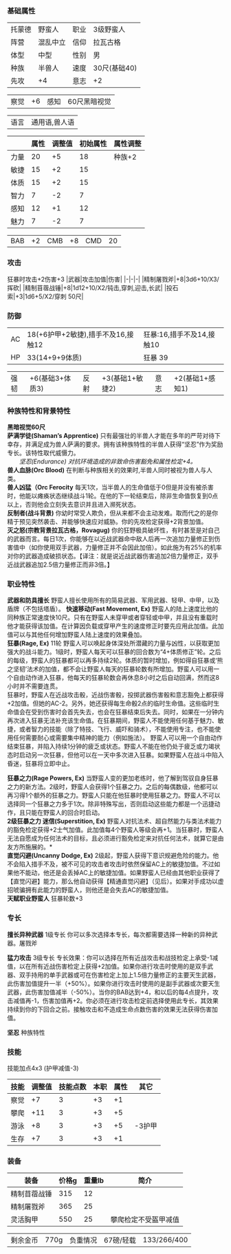 ### 基础属性 ###
<table>
    <tr>
        <td>托蒙德</td>
        <td>野蛮人</td>
	    <td>职业</td>
        <td>3级野蛮人</td>
    </tr>
    <tr>
        <td>阵营</td>
        <td>混乱中立</td>
        <td>信仰</td>
	    <td>拉瓦古格</td>
    </tr>
    <tr>
        <td>体型</td>
        <td>中型</td>
        <td>性别</td>
		<td>男</td>
    </tr>
	<tr>
		<td>种族</td>
		<td>半兽人</td>
        <td>速度</td>
        <td>30尺(基础40)</td>
    </tr>
    <tr>
	    <td>先攻</td>
	    <td>+4</td>
        <td>意志</td>
        <td>+2</td>
    </tr>
</table>
<table>
    <tr>
        <td>察觉</td>
        <td>+6</td>
		<td>感知</td>
        <td>60尺黑暗视觉</td>
    </tr>
</table>
<table>
    <tr>
        <td>语言</td>
        <td>通用语,兽人语</td>
    </tr>
</table>

||属性|调整值|初始属性|属性调整|
|-|-|-|-|-|
|力量|20|+5|18|种族+2|
|敏捷|15|+2|15|
|体质|15|+2|15|
|智力|7|-2|7|
|感知|12|+1|12|
|魅力|7|-2|7|
<table>
    <tr>
        <td>BAB</td>
        <td>+2</td>
		<td>CMB</td>
        <td>+8</td>
		<td>CMD</td>
        <td>20</td>
    </tr>
</table>

### 攻击 ###
狂暴时攻击+2伤害+3
|武器|攻击加值|伤害|
|-|-|-|
|精制屠戮斧|+8|3d6+10/X3/挥砍|
|精制苜蓿战锤|+8|1d12+10/X2/钝击,穿刺,迎击,长武|
|投石索|+3|1d6+5/X2/穿刺 50尺|
### 防御 ###
<table>
    <tr>
        <td>AC</td>
        <td>18(+6护甲+2敏捷),措手不及16,接触12</td>
        <td>狂暴:16,措手不及14,接触10</td>
    </tr>
	<tr>
        <td>HP</td>
        <td>33(14+9+9体质)</td>
        <td>狂暴 39</td>
    </tr>
</table>
<table>
    <tr>
        <td>强韧</td>
        <td>+6(基础3+体质3)</td>
		<td>反射</td>
        <td>+3(基础1+敏捷2)</td>
		<td>意志</td>
        <td>+2(基础1+感知1)</td>
    </tr>
</table>

### 种族特性和背景特性 ###
**黑暗视觉60尺**  
**萨满学徒(Shaman’s Apprentice)** 只有最强壮的半兽人才能在多年的严苛对待下幸存，并满足成为兽人萨满的要求。拥有该种族特性的半兽人获得“坚忍”作为奖励专长。该特性取代威慑力。  
　　*坚忍(Endurance) 对抗环境造成的非致命伤害豁免和属性检定+4。*  
**兽人血脉(Orc Blood)** 在判断与种族相关的效果时,半兽人同时被视为兽人与人类。  
**兽人凶猛（Orc Ferocity** 每天1次，当半兽人的生命值低于0但是并没有被杀害时，他能以瘫痪状态继续战斗1轮。在他的下一轮结束后，除非生命值恢复到0点以上，否则他会立刻失去意识并且进入濒死状态。  
**反制者(战斗背景)** 你幼时常受人欺负，但从来都不会主动发难。取而代之的是你精于预见突然袭击、并能够快速应对威胁。你的先攻检定获得+2背景加值。  
**灭之怒(宗教背景拉瓦古格，Rovagug)**  你的狂野极具破坏性，有时甚至是对自己的武器而言。每日1次，你能够在以近战武器命中敌人后再一次追加力量修正到伤害值中（如你使用双手武器，力量修正并不会因此加倍）。如此施为有25%的机率对你的武器造成破损状态。【译注：就是说近战武器伤害追加2倍力量修正，双手近战武器追加2.5倍力量修正而非3倍。】
### 职业特性 ###
**武器和防具擅长** 野蛮人擅长使用所有的简易武器、军用武器、轻甲、中甲，以及盾牌（不包括塔盾）。
**快速移动(Fast Movement, Ex)** 野蛮人的陆上速度比他的同种族正常速度快10尺。只有在野蛮人未穿甲或者穿轻或中甲，并且没有重载时他才能获得该加值。在计算因负载或穿甲产生的速度修正时要先应用此加值。此加值可以与其他任何增加野蛮人陆上速度的效果叠加。  
**狂暴(Rage, Ex)** 11轮 野蛮人可以唤起身体深处所潜藏的力量与凶性，以获取更加强大的战斗能力。1级时，野蛮人每天可以狂暴的回合数为“4+体质修正”轮。之后的每级，野蛮人的狂暴都可以再多持续2轮。体质的暂时增加，例如得自狂暴或‘熊之坚韧’法术的加值，都不会让野蛮人每天的狂暴轮数有所增加。野蛮人可以用一个自由动作进入狂暴，他每天的狂暴轮数会再休息8小时之后自动回满，然而这8小时并不需要连贯。  
狂暴时，野蛮人在近战攻击骰，近战伤害骰，投掷武器伤害骰和意志豁免上都获得+2加值。但她的AC-2。另外，她还获得每生命骰2点的临时生命值。这些临时生命值会在受到伤害时会首先失去，也会在狂暴结束后失去。同时，如果在一分钟内再次进入狂暴无法补充该生命值。在狂暴期间，野蛮人不能使用任何基于魅力、敏捷，或者智力的技能（除了特技、飞行、威吓和骑术），不能使用专注，也不能使用任何需要耐心或需要集中精神的能力（例如施法）。
野蛮人可以用一个自由动作结束狂暴，并陷入持续1分钟的疲乏或状态。野蛮人不能在他仍处于疲乏或力竭状态时启动另一次狂暴，但他可以在一天中多次进入狂暴。如果野蛮人在战斗中陷入昏迷，狂暴将立即中止。

**狂暴之力(Rage Powers, Ex)** 当野蛮人变的更加老练时，他了解到驾驭自身狂暴之力的新方法。2级时，野蛮人会获得1个狂暴之力。之后的每偶数级，他都可以再习得1个额外的狂暴之力。野蛮人只能在他狂暴时使用狂暴之力。野蛮人不可以选择同一个狂暴之力多于1次。除非特殊写出，否则启动这些能力都是一个迅捷动作，且只能在野蛮人的回合时启动。  
**2级狂暴之力 迷信(Superstition, Ex)** 野蛮人对抗法术、超自然能力与类法术能力的豁免检定获得+2士气加值。此加值每4个野蛮人等级会再+1。当狂暴时，野蛮人无法自愿成为任何法术的目标，且必须进行豁免检定来对抗任何法术，就算它是由友方所施展的。*  
**直觉闪避(Uncanny Dodge, Ex)** 2级起，野蛮人获得下意识规避危险的能力。他不会陷入措手不及，被不可见的攻击者攻击时依然保留AC上的敏捷加值。不过如果他不能动，他还是会丢掉AC上的敏捷加值。如果野蛮人已经由其他职业获得了【直觉闪避】能力，那么他自动获得【精通直觉闪避】（见后）。如果对手成功以虚招唬骗拥有此能力的野蛮人，则他还是会失去AC的敏捷加值。  
**天赋职业野蛮人** 狂暴轮数+3  

### 专长 ###

**擅长异种武器** 1级专长 你可以多次选择本专长，每次都需要选择一种新的异种武器。屠戮斧

**猛力攻击** 3级专长 专长效果：你可以选择在所有近战攻击和战技检定上承受-1减值，以在所有近战伤害检定上获得+2加值。如果你进行攻击时使用的是双手武器、双手持用的单手武器或可在伤害检定上加上1.5倍力量修正的主要天生武器，此伤害加值提升一半（+50%）。如果你进行攻击时使用的是副手武器或次要天生武器，此伤害加值减半（-50%）。当你的BAB达到+4，和以后的每4点提升，攻击减值再-1，伤害加值再+2。你必须在进行攻击检定前选择使用此专长，其效果持续到你的下回合之前。接触攻击和不造成生命点数伤害的效果无法获得伤害加值。


 
**坚忍** 种族特性   

### 技能 ###
技能加点4x3 (护甲减值-3)

|技能|调整值|技能点数|本职|属性|其它|
|-|-|-|-|-|-|
|察觉|+7|3|+3|+1|
|攀爬|+11|3|+3|+5|
|游泳|+8|3|+3|+5|-3护甲|
|生存|+7|3|+3|+1|

### 装备 ###
|装备|价格g|重量lb|简介|
|-|-|-|-|
|精制苜蓿战锤|315|12|
|精制屠戮斧|365|25|
|灵活胸甲|550|25|攀爬检定不受盔甲减值|
<table>
    <tr>
        <td>剩余金币</td>
        <td>770g</td>
		<td>负重情况</td>
        <td>67磅/轻载</td>
		<td>133/266/400</td>
    </tr>
</table>
